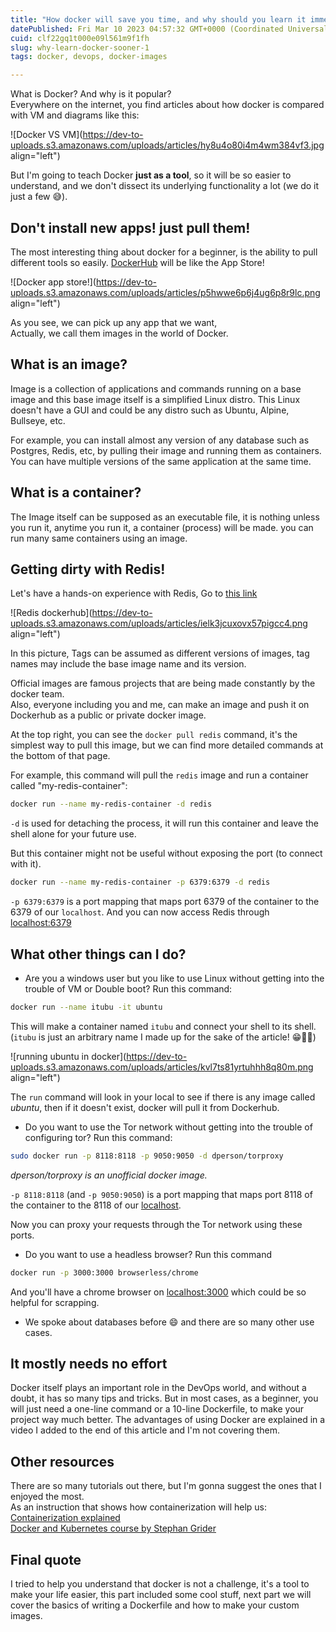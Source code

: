 ```yaml
---
title: "How docker will save you time, and why should you learn it immediately? (1/2)"
datePublished: Fri Mar 10 2023 04:57:32 GMT+0000 (Coordinated Universal Time)
cuid: clf22gq1t000e09l561m9f1fh
slug: why-learn-docker-sooner-1
tags: docker, devops, docker-images

---
```


What is Docker? And why is it popular?  
Everywhere on the internet, you find articles about how docker is compared with VM and diagrams like this:

![Docker VS VM](https://dev-to-uploads.s3.amazonaws.com/uploads/articles/hy8u4o80i4m4wm384vf3.jpg align="left")

But I'm going to teach Docker **just as a tool**, so it will be so easier to understand, and we don't dissect its underlying functionality a lot (we do it just a few 😅).

## Don't install new apps! just pull them!

The most interesting thing about docker for a beginner, is the ability to pull different tools so easily. [DockerHub](https://hub.docker.com) will be like the App Store!

![Docker app store!](https://dev-to-uploads.s3.amazonaws.com/uploads/articles/p5hwwe6p6j4ug6p8r9lc.png align="left")

As you see, we can pick up any app that we want,  
Actually, we call them images in the world of Docker.

## What is an image?

Image is a collection of applications and commands running on a base image and this base image itself is a simplified Linux distro. This Linux doesn't have a GUI and could be any distro such as Ubuntu, Alpine, Bullseye, etc.

For example, you can install almost any version of any database such as Postgres, Redis, etc, by pulling their image and running them as containers. You can have multiple versions of the same application at the same time.

## What is a container?

The Image itself can be supposed as an executable file, it is nothing unless you run it, anytime you run it, a container (process) will be made. you can run many same containers using an image.

## Getting dirty with Redis!

Let's have a hands-on experience with Redis, Go to [this link](https://hub.docker.com/_/redis)

![Redis dockerhub](https://dev-to-uploads.s3.amazonaws.com/uploads/articles/ielk3jcuxovx57pigcc4.png align="left")

In this picture, Tags can be assumed as different versions of images, tag names may include the base image name and its version.

Official images are famous projects that are being made constantly by the docker team.  
Also, everyone including you and me, can make an image and push it on Dockerhub as a public or private docker image.

At the top right, you can see the `docker pull redis` command, it's the simplest way to pull this image, but we can find more detailed commands at the bottom of that page.

For example, this command will pull the `redis` image and run a container called "my-redis-container":

```bash
docker run --name my-redis-container -d redis
```

`-d` is used for detaching the process, it will run this container and leave the shell alone for your future use.

But this container might not be useful without exposing the port (to connect with it).

```bash
docker run --name my-redis-container -p 6379:6379 -d redis
```

`-p 6379:6379` is a port mapping that maps port 6379 of the container to the 6379 of our `localhost`. And you can now access Redis through [localhost:6379](http://localhost:6379)

## What other things can I do?

* Are you a windows user but you like to use Linux without getting into the trouble of VM or Double boot? Run this command:
    

```bash
docker run --name itubu -it ubuntu
```

This will make a container named `itubu` and connect your shell to its shell. (`itubu` is just an arbitrary name I made up for the sake of the article! 😁✌🏼)

![running ubuntu in docker](https://dev-to-uploads.s3.amazonaws.com/uploads/articles/kvl7ts81yrtuhhh8q80m.png align="left")

The `run` command will look in your local to see if there is any image called *ubuntu*, then if it doesn't exist, docker will pull it from Dockerhub.

* Do you want to use the Tor network without getting into the trouble of configuring tor? Run this command:
    

```bash
sudo docker run -p 8118:8118 -p 9050:9050 -d dperson/torproxy
```

*dperson/torproxy is an unofficial docker image.*

`-p 8118:8118` (and `-p 9050:9050`) is a port mapping that maps port 8118 of the container to the 8118 of our [localhost](http://localhost).

Now you can proxy your requests through the Tor network using these ports.

* Do you want to use a headless browser? Run this command
    

```bash
docker run -p 3000:3000 browserless/chrome
```

And you'll have a chrome browser on [localhost:3000](http://localhost:3000) which could be so helpful for scrapping.

* We spoke about databases before 😄 and there are so many other use cases.
    

## It mostly needs no effort

Docker itself plays an important role in the DevOps world, and without a doubt, it has so many tips and tricks. But in most cases, as a beginner, you will just need a one-line command or a 10-line Dockerfile, to make your project way much better. The advantages of using Docker are explained in a video I added to the end of this article and I'm not covering them.

## Other resources

There are so many tutorials out there, but I'm gonna suggest the ones that I enjoyed the most.  
As an instruction that shows how containerization will help us:  
[Containerization explained](https://www.youtube.com/watch?v=0qotVMX-J5s&list=PLOspHqNVtKABAVX4azqPIu6UfsPzSu2YN&index=2)  
[Docker and Kubernetes course by Stephan Grider](https://www.udemy.com/course/docker-and-kubernetes-the-complete-guide)

## Final quote

I tried to help you understand that docker is not a challenge, it's a tool to make your life easier, this part included some cool stuff, next part we will cover the basics of writing a Dockerfile and how to make your custom images.